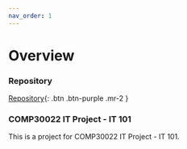 ```yaml
---
nav_order: 1
---
```

# Overview
### Repository
[Repository](https://github.com/GNyoufun/IT-101){: .btn .btn-purple .mr-2  }

### COMP30022 IT Project - IT 101
This is a project for COMP30022 IT Project - IT 101.
